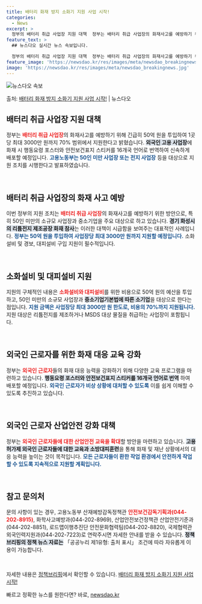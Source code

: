 ```yaml
---
title: 배터리 화재 방지 소화기 지원 사업 시작!
categories:
  - News
excerpt: >
  정부의 배터리 취급 사업장 지원 대책  정부는 배터리 취급 사업장의 화재사고를 예방하기 위해 긴급히 50억 …
feature_text: >
  ## 뉴스다오 실시간 뉴스 속보입니다.

  정부의 배터리 취급 사업장 지원 대책  정부는 배터리 취급 사업장의 화재사고를 예방하기 위해 긴급히 50억 …
feature_image: 'https://newsdao.kr/res/images/meta/newsdao_breakingnews.jpg'
image: 'https://newsdao.kr/res/images/meta/newsdao_breakingnews.jpg'
---
```


![뉴스다오 속보](https://newsdao.kr/res/images/meta/newsdao_breakingnews.jpg)

<p>출처: <a href="https://newsdao.kr/4911" rel="dofollow">배터리 화재 방지 소화기 지원 사업 시작!</a> | 뉴스다오</p>

<h2 data-ke-size="size26">배터리 취급 사업장 지원 대책</h2>

<p data-ke-size="size16">정부는 <b><span style="color: #ee2323;">배터리 취급 사업장</span></b>의 화재사고를 예방하기 위해 긴급히 50억 원을 투입하여 1곳당 최대 3000만 원까지 70% 범위에서 지원한다고 밝혔습니다. <b><span style="background-color: #21538527;">외국인 고용 사업장</span></b>에 화재 시 행동요령 포스터와 안전보건표지 스티커를 16개국 언어로 번역하여 신속하게 배포할 예정입니다. <b><span style="color: #1a5490;">고용노동부는 50인 미만 사업장 또는 전지 사업장</span></b> 등을 대상으로 지원 조치를 시행한다고 발표하였습니다.</p>

<p data-ke-size="size16">&nbsp;</p>

<h2 data-ke-size="size26">배터리 취급 사업장의 화재 사고 예방</h2>

<p data-ke-size="size16">이번 정부의 지원 조치는 <b><span style="color: #ee2323;">배터리 취급 사업장</span></b>의 화재사고를 예방하기 위한 방안으로, 특히 50인 미만의 소규모 사업장과 중소기업을 주요 대상으로 하고 있습니다. <b><span style="background-color: #21538527;">경기 화성시의 리튬전지 제조공장 화재 참사</span></b>는 이러한 대책이 시급함을 보여주는 대표적인 사례입니다. <b><span style="color: #1a5490;">정부는 50억 원을 투입하여 사업장당 최대 3000만 원까지 지원할 예정입니다.</span></b> 소화설비 및 경보, 대피설비 구입 지원이 필수적입니다.</p>

<p data-ke-size="size16">&nbsp;</p>

<h2 data-ke-size="size26">소화설비 및 대피설비 지원</h2>

<p data-ke-size="size16">지원의 구체적인 내용은 <b><span style="color: #ee2323;">소화설비와 대피설비</span></b>를 위한 비용으로 50억 원의 예산을 투입하고, 50인 미만의 소규모 사업장과 <b><span style="background-color: #21538527;">중소기업기본법에 따른 소기업</span></b>을 대상으로 한다는 점입니다. <b><span style="color: #1a5490;">지원 금액은 사업장당 최대 3000만 원 한도로, 비용의 70%까지 지원됩니다.</span></b> 지원 대상은 리튬전지를 제조하거나 MSDS 대상 물질을 취급하는 사업장이 포함됩니다.</p>

<p data-ke-size="size16">&nbsp;</p>

<h2 data-ke-size="size26">외국인 근로자를 위한 화재 대응 교육 강화</h2>

<p data-ke-size="size16">정부는 <b><span style="color: #ee2323;">외국인 근로자</span></b>들의 화재 대응 능력을 강화하기 위해 다양한 교육 프로그램을 마련하고 있습니다. <b><span style="background-color: #21538527;">행동요령 포스터와 안전보건표지 스티커를 16개국 언어로 번역</span></b> 하여 배포할 예정입니다. <b><span style="color: #1a5490;">외국인 근로자가 비상 상황에 대처할 수 있도록</span></b> 이를 쉽게 이해할 수 있도록 추진하고 있습니다.</p>

<p data-ke-size="size16">&nbsp;</p>

<h2 data-ke-size="size26">외국인 근로자 산업안전 강화 대책</h2>

<p data-ke-size="size16">정부는 <b><span style="color: #ee2323;">외국인 근로자들에 대한 산업안전 교육을 확대</span></b>할 방안을 마련하고 있습니다. <b><span style="background-color: #21538527;">고용허가제 외국인 근로자들에 대한 교육과 소방대피훈련</span></b>을 통해 화재 및 재난 상황에서의 대응 능력을 높이는 것이 목적입니다. <b><span style="color: #1a5490;">모든 근로자들이 환한 작업 환경에서 안전하게 작업할 수 있도록 지속적으로 지원할 계획입니다.</span></b></p>

<p data-ke-size="size16">&nbsp;</p>

<h2 data-ke-size="size26">참고 문의처</h2>

<p data-ke-size="size16">문의 사항이 있는 경우, 고용노동부 산재예방감독정책관 <b><span style="color: #ee2323;">안전보건감독기획과(044-202-8915)</span></b>, 화학사고예방과(044-202-8969), 산업안전보건정책관 산업안전기준과(044-202-8851), 로드맵이행추진단 안전문화협력팀(044-202-8820), 국제협력관 외국인력지원과(044-202-7223)로 연락주시면 자세한 안내를 받을 수 있습니다. <b><span style="background-color: #21538527;">정책브리핑의 정책 뉴스 자료는</span></b> 「공공누리 제1유형: 출처 표시」 조건에 따라 자유롭게 이용이 가능합니다.</p>

<p data-ke-size="size16">&nbsp;</p>

<p data-ke-size="size16">자세한 내용은 <a href="https://www.korea.kr">정책브리핑</a>에서 확인할 수 있습니다. <a href="https://newsdao.kr/4911">배터리 화재 방지 소화기 지원 사업 시작!</a></p> 

빠르고 정확한 뉴스를 원한다면? 바로, <a href="https://newsdao.kr" rel="dofollow">newsdao.kr</a>


